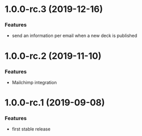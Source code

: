 <a name="1.0.0-rc.3"></a>
# 1.0.0-rc.3 (2019-12-16)

### Features

* send an information per email when a new deck is published

<a name="1.0.0-rc.2"></a>
# 1.0.0-rc.2 (2019-11-10)

### Features

* Mailchimp integration

<a name="1.0.0-rc.1"></a>
# 1.0.0-rc.1 (2019-09-08)

### Features

* first stable release
